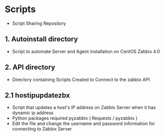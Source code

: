 # Scripts

  - Script Sharing Repository

## 1. Autoinstall directory

  - Script to automate Server and Agent installation on CentOS Zabbix 4.0

## 2. API directory

  - Directory containing Scripts Created to Connect to the zabbix API
  
## 2.1 hostipupdatezbx

  - Script that updates a host's IP address on Zabbix Server when it has dynamic ip address
  - Python packages required pyzabbix ( Requests / pyzabbix )
  - Edit the file and change the username and password information for connecting to Zabbix Server
